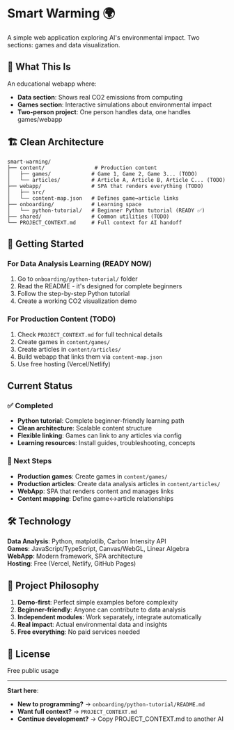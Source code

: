 # Smart Warming 🌍

A simple web application exploring AI's environmental impact. Two sections: games and data visualization.

## 🎯 What This Is

An educational webapp where:
- **Data section**: Shows real CO2 emissions from computing
- **Games section**: Interactive simulations about environmental impact
- **Two-person project**: One person handles data, one handles games/webapp

## 🏗️ Clean Architecture

```
smart-warming/
├── content/                # Production content
│   ├── games/             # Game 1, Game 2, Game 3... (TODO)
│   └── articles/          # Article A, Article B, Article C... (TODO)
├── webapp/                # SPA that renders everything (TODO)
│   ├── src/
│   └── content-map.json   # Defines game↔article links
├── onboarding/            # Learning space
│   └── python-tutorial/   # Beginner Python tutorial (READY ✅)
├── shared/                # Common utilities (TODO)
└── PROJECT_CONTEXT.md     # Full context for AI handoff
```

## 🚀 Getting Started

### For Data Analysis Learning (READY NOW)
1. Go to `onboarding/python-tutorial/` folder
2. Read the README - it's designed for complete beginners
3. Follow the step-by-step Python tutorial
4. Create a working CO2 visualization demo

### For Production Content (TODO)
1. Check `PROJECT_CONTEXT.md` for full technical details
2. Create games in `content/games/`
3. Create articles in `content/articles/`
4. Build webapp that links them via `content-map.json`
5. Use free hosting (Vercel/Netlify)

## Current Status

### ✅ Completed
- **Python tutorial**: Complete beginner-friendly learning path
- **Clean architecture**: Scalable content structure  
- **Flexible linking**: Games can link to any articles via config
- **Learning resources**: Install guides, troubleshooting, concepts

### 🔄 Next Steps
- **Production games**: Create games in `content/games/`
- **Production articles**: Create data analysis articles in `content/articles/`
- **WebApp**: SPA that renders content and manages links
- **Content mapping**: Define game↔article relationships

## 🛠️ Technology

**Data Analysis**: Python, matplotlib, Carbon Intensity API  
**Games**: JavaScript/TypeScript, Canvas/WebGL, Linear Algebra  
**WebApp**: Modern framework, SPA architecture  
**Hosting**: Free (Vercel, Netlify, GitHub Pages)

## 🎯 Project Philosophy

1. **Demo-first**: Perfect simple examples before complexity
2. **Beginner-friendly**: Anyone can contribute to data analysis
3. **Independent modules**: Work separately, integrate automatically  
4. **Real impact**: Actual environmental data and insights
5. **Free everything**: No paid services needed

## 📝 License

Free public usage

---

**Start here**: 
- **New to programming?** → `onboarding/python-tutorial/README.md`
- **Want full context?** → `PROJECT_CONTEXT.md` 
- **Continue development?** → Copy PROJECT_CONTEXT.md to another AI
